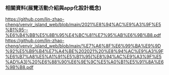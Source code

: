 ###  相關資料(展覽活動介紹與app化設計概念)
https://github.com/lin-zhao-cheng/venvir_island_web/blob/main/2021%E8%94%AC%E9%A3%9F%E5%B1%95--%E6%B4%BB%E5%8B%95%E4%BC%81%E7%95%AB%E6%9B%B8.pdf
https://github.com/lin-zhao-cheng/venvir_island_web/blob/main/%E7%A6%8F%E6%99%BA%E9%9D%92%E5%B9%B4%E7%A4%BE%202021%20%E8%94%AC%E9%A3%9F%E6%B7%A8%E5%A1%91%E5%B1%95(%E8%94%AC%E9%A3%9F%E5%AD%A3)%20%E6%88%90%E6%9E%9C%E5%A0%B1%E5%91%8A%E6%9B%B8.pdf
